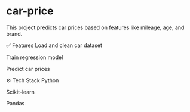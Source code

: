 # car-price
This project predicts car prices based on features like mileage, age, and brand.

✅ Features
Load and clean car dataset

Train regression model

Predict car prices

⚙️ Tech Stack
Python

Scikit-learn

Pandas
